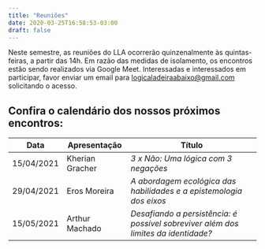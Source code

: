 ```yaml
---
title: "Reuniões"
date: 2020-03-25T16:58:53-03:00
draft: false
---
```


Neste semestre, as reuniões do LLA ocorrerão quinzenalmente às quintas-feiras, a partir das 14h. Em razão das medidas de isolamento, os encontros estão sendo realizados via Google Meet. Interessadas e interessados em participar, favor enviar um email para logicaladeiraabaixo@gmail.com solicitando o acesso.

## Confira o calendário dos nossos próximos encontros:

| Data       | Apresentação                    | Título
| ----       | ------------                    | ------
| 15/04/2021 | Kherian Gracher                 | *3 x Não: Uma lógica com 3 negações*
| 29/04/2021 | Eros Moreira                    | *A abordagem ecológica das habilidades e a epistemologia dos eixos*
| 15/05/2021 | Arthur Machado                  | *Desafiando a persistência: é possível sobreviver além dos limites da identidade?*
